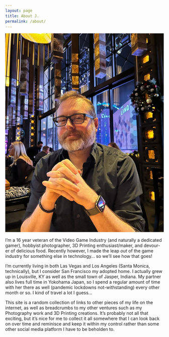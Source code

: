 ```yaml
---
layout: page
title: About J.
permalink: /about/
---
```


[![](/wp-content/uploads/2022/02/269352942_434954241619307_1315998629936579001_n-819x1024.jpeg)](/wp-content/uploads/2022/02/269352942_434954241619307_1315998629936579001_n.jpeg)

I’m a 16 year veteran of the Video Game Industry (and naturally a dedicated gamer), hobbyist photographer, 3D Printing enthusiast/maker, and devour-er of delicious food. Recently however, I made the leap *out* of the game industry for something else in technology… so we’ll see how that goes!

I’m currently living in both Las Vegas and Los Angeles (Santa Monica, technically), but I consider San Francisco my adopted home. I actually grew up in Louisville, KY as well as the small town of Jasper, Indiana. My partner also lives full time in Yokohama Japan, so I spend a regular amount of time with her there as well (pandemic lockdowns not-withstanding) every other month or so. I kind of travel a lot I guess…

This site is a random collection of links to other pieces of my life on the internet, as well as breadcrumbs to my other ventures such as my Photography work and 3D Printing creations. It’s probably not all that exciting, but it’s nice for me to collect it all somewhere that I can look back on over time and reminisce and keep it within my control rather than some other social media platform I have to be beholden to.